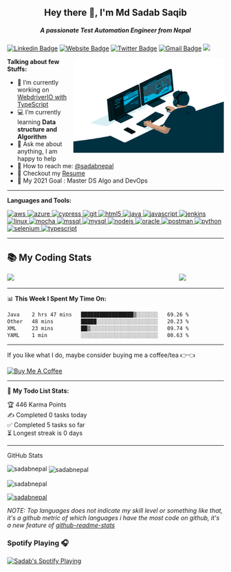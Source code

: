 <h2 align="center">Hey there 👋, I'm Md Sadab Saqib</h2>
<h5 align="center">A passionate Test Automation Engineer from Nepal</h5>

[![Linkedin Badge](https://img.shields.io/badge/-sadabnepal-blue?style=flat&logo=Linkedin&logoColor=white&link=https://www.linkedin.com/in/sadabnepal/)](https://www.linkedin.com/in/sadabnepal/)
[![Website Badge](https://img.shields.io/badge/-sadabnepal.github.io-47CCCC?style=flat&logo=Google-Chrome&logoColor=white&link=https://sadabnepal.github.io/)](https://sadabnepal.github.io/)
[![Twitter Badge](https://img.shields.io/badge/-@SadabSaqib-1ca0f1?style=flat&labelColor=1ca0f1&logo=twitter&logoColor=white&link=https://twitter.com/SaqibSadab)](https://twitter.com/SaqibSadab)
[![Gmail Badge](https://img.shields.io/badge/-sadabnepal-c14438?style=flat&logo=Gmail&logoColor=white&link=mailto:sadabnepal1993@gmail.com)](mailto:sadabnepal1993@gmail.com)
![](https://visitor-badge.glitch.me/badge?page_id=sadabnepal.sadabnepal)

<img align="right" alt="GIF" src="https://github.com/sadabnepal/sadabnepal/blob/main/programmer.gif" width="350" height="220" />
  
**Talking about few Stuffs:**

- 🔭 I’m currently working on [WebdriverIO with TypeScript](https://github.com/sadabnepal/WDIO6_TypeScript_BDD)
- 💻 I’m currently learning **Data structure and Algorithm**
- 💬 Ask me about anything, I am happy to help
- 📠 How to reach me: [@sadabnepal](https://www.linkedin.com/in/sadabnepal/)
- 📔 Checkout my [Resume](https://github.com/sadabnepal/sadabnepal.github.io/blob/master/files/MdSadabSaqib_Resume.pdf)
- 🧾 My 2021 Goal : Master DS Algo and DevOps

---
**Languages and Tools:**  
<p align="left"> 
	<a href="https://aws.amazon.com" target="_blank"> 
		<img src="https://devicons.github.io/devicon/devicon.git/icons/amazonwebservices/amazonwebservices-original-wordmark.svg" alt="aws" width="40" height="40"/> </a> 
	<a href="https://azure.microsoft.com/en-in/" target="_blank"> 
		<img src="https://www.vectorlogo.zone/logos/microsoft_azure/microsoft_azure-icon.svg" alt="azure" width="40" height="40"/> </a> 
	<a href="https://www.cypress.io" target="_blank"> 
		<img src="https://raw.githubusercontent.com/simple-icons/simple-icons/6e46ec1fc23b60c8fd0d2f2ff46db82e16dbd75f/icons/cypress.svg" alt="cypress" width="40" height="40"/> </a> 
	<a href="https://git-scm.com/" target="_blank"> 
		<img src="https://www.vectorlogo.zone/logos/git-scm/git-scm-icon.svg" alt="git" width="40" height="40"/> </a> 
	<a href="https://www.w3.org/html/" target="_blank"> 
		<img src="https://devicons.github.io/devicon/devicon.git/icons/html5/html5-original-wordmark.svg" alt="html5" width="40" height="40"/> </a> 
	<a href="https://www.java.com" target="_blank"> 
		<img src="https://devicons.github.io/devicon/devicon.git/icons/java/java-original-wordmark.svg" alt="java" width="40" height="40"/> </a> 
	<a href="https://developer.mozilla.org/en-US/docs/Web/JavaScript" target="_blank"> 
		<img src="https://devicons.github.io/devicon/devicon.git/icons/javascript/javascript-original.svg" alt="javascript" width="40" height="40"/> </a> 
	<a href="https://www.jenkins.io" target="_blank"> 
		<img src="https://www.vectorlogo.zone/logos/jenkins/jenkins-icon.svg" alt="jenkins" width="40" height="40"/> </a> 
	<a href="https://www.linux.org/" target="_blank"> 
		<img src="https://devicons.github.io/devicon/devicon.git/icons/linux/linux-original.svg" alt="linux" width="40" height="40"/> </a> 
	<a href="https://mochajs.org" target="_blank"> 
		<img src="https://www.vectorlogo.zone/logos/mochajs/mochajs-icon.svg" alt="mocha" width="40" height="40"/> </a>
	<a href="https://www.microsoft.com/en-us/sql-server" target="_blank"> 
		<img src="https://cdn.worldvectorlogo.com/logos/microsoft-sql-server.svg" alt="mssql" width="40" height="40"/> </a> 
	<a href="https://www.mysql.com/" target="_blank"> 
		<img src="https://devicons.github.io/devicon/devicon.git/icons/mysql/mysql-original-wordmark.svg" alt="mysql" width="40" height="40"/> </a> 
	<a href="https://nodejs.org" target="_blank"> 
		<img src="https://devicons.github.io/devicon/devicon.git/icons/nodejs/nodejs-original-wordmark.svg" alt="nodejs" width="40" height="40"/> </a> 
	<a href="https://www.oracle.com/" target="_blank"> 
		<img src="https://devicons.github.io/devicon/devicon.git/icons/oracle/oracle-original.svg" alt="oracle" width="40" height="40"/> </a>
	<a href="https://postman.com" target="_blank"> 
		<img src="https://www.vectorlogo.zone/logos/getpostman/getpostman-icon.svg" alt="postman" width="40" height="40"/> </a> 
	<a href="https://www.python.org" target="_blank"> 
		<img src="https://devicons.github.io/devicon/devicon.git/icons/python/python-original.svg" alt="python" width="40" height="40"/> </a>
	<a href="https://www.selenium.dev" target="_blank"> 
		<img src="https://raw.githubusercontent.com/detain/svg-logos/780f25886640cef088af994181646db2f6b1a3f8/svg/selenium-logo.svg" alt="selenium" width="40" height="40"/> </a> 
	<a href="https://www.typescriptlang.org/" target="_blank">
		<img src="https://devicons.github.io/devicon/devicon.git/icons/typescript/typescript-original.svg" alt="typescript" width="40" height="40"/> </a> 
</p>

----
## :books: My Coding Stats

<div>
  <img src="https://wakatime.com/share/@69d54b07-6d5c-445d-802d-56e855c61b97/470906a6-0d0f-4a23-8d89-4d9dee5a4c32.svg" align="left" width="400"/>
  <img src="https://wakatime.com/share/@69d54b07-6d5c-445d-802d-56e855c61b97/27ffdfb5-62e8-444b-a907-10800249bb7a.svg" width="400"/>
</div>

---
📊 **This Week I Spent My Time On:**
<!--START_SECTION:waka-->
```text
Java    2 hrs 47 mins   █████████████████▒░░░░░░░   69.26 % 
Other   48 mins         █████░░░░░░░░░░░░░░░░░░░░   20.23 % 
XML     23 mins         ██▒░░░░░░░░░░░░░░░░░░░░░░   09.74 % 
YAML    1 min           ░░░░░░░░░░░░░░░░░░░░░░░░░   00.63 % 
```
<!--END_SECTION:waka-->

---
If you like what I do, maybe consider buying me a coffee/tea 👉👈

<a href="https://www.buymeacoffee.com/sadabnepal" target="_blank"><img src="https://cdn.buymeacoffee.com/buttons/v2/default-red.png" alt="Buy Me A Coffee" width="150" ></a>

---
🚧 **My Todo List Stats:**
<!-- TODO-IST:START -->
🏆  446 Karma Points           
✍️  Completed 0 tasks today           
✅  Completed 5 tasks so far           
⏳  Longest streak is 0 days
<!-- TODO-IST:END -->

---
GitHub Stats
<p><img align="left" src="https://github-readme-stats.vercel.app/api/top-langs?username=sadabnepal&show_icons=true&locale=en&layout=compact" alt="sadabnepal" /></p>
<p>&nbsp;<img align="center" src="https://github-readme-stats.vercel.app/api?username=sadabnepal&show_icons=true&locale=en" alt="sadabnepal" /></p>
<p><img align="center" src="https://github-readme-streak-stats.herokuapp.com/?user=sadabnepal&" alt="sadabnepal" /></p>

<p align="left"> <a href="https://github.com/ryo-ma/github-profile-trophy"><img src="https://github-profile-trophy.vercel.app/?username=sadabnepal" alt="sadabnepal" /></a> </p>

*NOTE: Top languages does not indicate my skill level or something like that, it's a github metric of which languages i have the most code on github, it's a new feature of [github-readme-stats](https://github.com/anuraghazra/github-readme-stats)*


### Spotify Playing 🎧
[<img src="https://now-playing-codestackr.vercel.app/api/spotify-playing" alt="Sadab's Spotify Playing" width="350" />](https://open.spotify.com/playlist/1Oy6pM4od0xZDbxWrpshpE)
